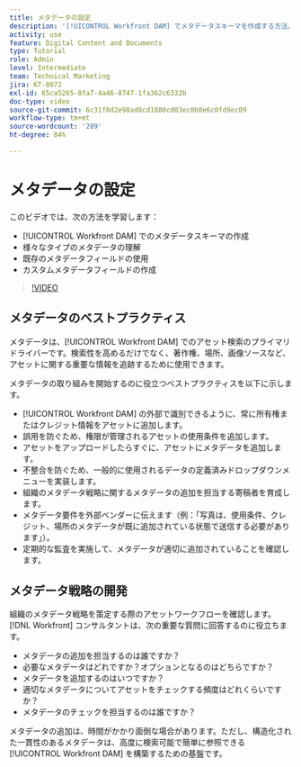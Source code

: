 ```yaml
---
title: メタデータの設定
description: '[!UICONTROL Workfront DAM] でメタデータスキーマを作成する方法、様々なタイプのメタデータを理解する方法、既存のメタデータフィールドを使用する方法などについて説明します。'
activity: use
feature: Digital Content and Documents
type: Tutorial
role: Admin
level: Intermediate
team: Technical Marketing
jira: KT-8972
exl-id: 65ca5265-8fa7-4a46-8747-1fa362c6332b
doc-type: video
source-git-commit: 6c31f8d2e98ad8cd1880cd03ec0b0e6c0fd9ec09
workflow-type: tm+mt
source-wordcount: '289'
ht-degree: 84%

---
```


# メタデータの設定

このビデオでは、次の方法を学習します：

* [!UICONTROL Workfront DAM] でのメタデータスキーマの作成
* 様々なタイプのメタデータの理解
* 既存のメタデータフィールドの使用
* カスタムメタデータフィールドの作成

>[!VIDEO](https://video.tv.adobe.com/v/335235/?quality=12&learn=on)

## メタデータのベストプラクティス

メタデータは、[!UICONTROL Workfront DAM] でのアセット検索のプライマリドライバーです。検索性を高めるだけでなく、著作権、場所、画像ソースなど、アセットに関する重要な情報を追跡するために使用できます。

メタデータの取り組みを開始するのに役立つベストプラクティスを以下に示します。

* [!UICONTROL Workfront DAM] の外部で識別できるように、常に所有権またはクレジット情報をアセットに追加します。
* 誤用を防ぐため、権限が管理されるアセットの使用条件を追加します。
* アセットをアップロードしたらすぐに、アセットにメタデータを追加します。
* 不整合を防ぐため、一般的に使用されるデータの定義済みドロップダウンメニューを実装します。
* 組織のメタデータ戦略に関するメタデータの追加を担当する寄稿者を育成します。
* メタデータ要件を外部ベンダーに伝えます（例：「写真は、使用条件、クレジット、場所のメタデータが既に追加されている状態で送信する必要があります」）。
* 定期的な監査を実施して、メタデータが適切に追加されていることを確認します。

## メタデータ戦略の開発

組織のメタデータ戦略を策定する際のアセットワークフローを確認します。 [!DNL Workfront] コンサルタントは、次の重要な質問に回答するのに役立ちます。

* メタデータの追加を担当するのは誰ですか？
* 必要なメタデータはどれですか？オプションとなるのはどちらですか？
* メタデータを追加するのはいつですか？
* 適切なメタデータについてアセットをチェックする頻度はどれくらいですか？
* メタデータのチェックを担当するのは誰ですか？

メタデータの追加は、時間がかかり面倒な場合があります。ただし、構造化された一貫性のあるメタデータは、高度に検索可能で簡単に参照できる [!UICONTROL Workfront DAM] を構築するための基盤です。
